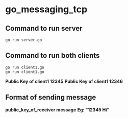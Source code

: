 # go_messaging_tcp

## Command to run server
```go run server.go```

## Command to run both clients
```
go run client1.go
go run client1.go
```

**Public Key of client1 12345**
**Public Key of client1 12346**

## Format of sending message
**public_key_of_receiver message** 
**Eg: "12345 Hi"**
